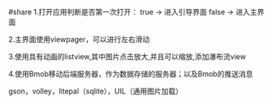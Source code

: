 #share
1.打开应用判断是否第一次打开：
    true -> 进入引导界面
    false -> 进入主界面

2.主界面使用viewpager，可以进行左右滑动

3.使用具有动画的listview,其中图片点击放大,并且可以缩放,添加瀑布流view

4.使用Bmob移动后端服务器，作为数据存储的服务器；以及Bmob的推送消息

gson，volley，litepal（sqlite），UIL（通用图片加载）
